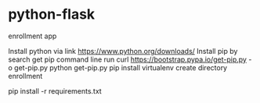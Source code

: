 # python-flask
enrollment app

Install python via link https://www.python.org/downloads/
Install pip by search get pip
command line run 
curl https://bootstrap.pypa.io/get-pip.py -o get-pip.py
python get-pip.py
pip install virtualenv
create directory enrollment


pip install -r requirements.txt
